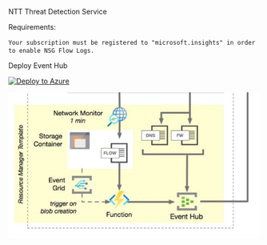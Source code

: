 NTT Threat Detection Service


Requirements:

    Your subscription must be registered to "microsoft.insights" in order to enable NSG Flow Logs. 

Deploy Event Hub


[![Deploy to Azure](https://aka.ms/deploytoazurebutton)](https://portal.azure.com/#create/Microsoft.Template/uri/https%3A%2F%2Fraw.githubusercontent.com%2FNTTS-Innovation%2Fcis-client-deployment%2Fmain%2FazureDeploy.json)

![Topology](images/topology.png)





